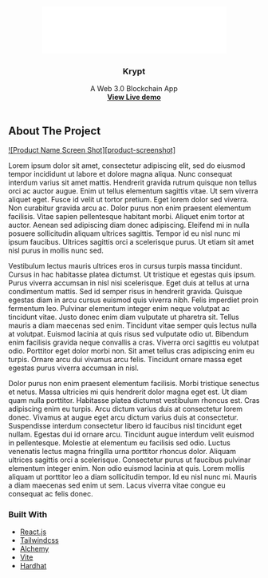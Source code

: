 

<!-- PROJECT LOGO -->
<br />
<div align="center">
  <a href="https://github.com/Juandurdaneta/krypt">
    <img src="/client/images/logo.png" alt="Logo" >
  </a>

  <h3 align="center">Krypt</h3>

  <p align="center">
    A Web 3.0 Blockchain App
    <br />
    <a href="https://github.com/Juandurdaneta/krypt"><strong>View Live demo</strong></a>
    <br />
    <br />
  </p>
</div>






<!-- ABOUT THE PROJECT -->
## About The Project

[![Product Name Screen Shot][product-screenshot]](/client/images/logo.png)

Lorem ipsum dolor sit amet, consectetur adipiscing elit, sed do eiusmod tempor incididunt ut labore et dolore magna aliqua. Nunc consequat interdum varius sit amet mattis. Hendrerit gravida rutrum quisque non tellus orci ac auctor augue. Enim ut tellus elementum sagittis vitae. Ut sem viverra aliquet eget. Fusce id velit ut tortor pretium. Eget lorem dolor sed viverra. Non curabitur gravida arcu ac. Dolor purus non enim praesent elementum facilisis. Vitae sapien pellentesque habitant morbi. Aliquet enim tortor at auctor. Aenean sed adipiscing diam donec adipiscing. Eleifend mi in nulla posuere sollicitudin aliquam ultrices sagittis. Tempor id eu nisl nunc mi ipsum faucibus. Ultrices sagittis orci a scelerisque purus. Ut etiam sit amet nisl purus in mollis nunc sed.

Vestibulum lectus mauris ultrices eros in cursus turpis massa tincidunt. Cursus in hac habitasse platea dictumst. Ut tristique et egestas quis ipsum. Purus viverra accumsan in nisl nisi scelerisque. Eget duis at tellus at urna condimentum mattis. Sed id semper risus in hendrerit gravida. Quisque egestas diam in arcu cursus euismod quis viverra nibh. Felis imperdiet proin fermentum leo. Pulvinar elementum integer enim neque volutpat ac tincidunt vitae. Justo donec enim diam vulputate ut pharetra sit. Tellus mauris a diam maecenas sed enim. Tincidunt vitae semper quis lectus nulla at volutpat. Euismod lacinia at quis risus sed vulputate odio ut. Bibendum enim facilisis gravida neque convallis a cras. Viverra orci sagittis eu volutpat odio. Porttitor eget dolor morbi non. Sit amet tellus cras adipiscing enim eu turpis. Ornare arcu dui vivamus arcu felis. Tincidunt ornare massa eget egestas purus viverra accumsan in nisl.

Dolor purus non enim praesent elementum facilisis. Morbi tristique senectus et netus. Massa ultricies mi quis hendrerit dolor magna eget est. Ut diam quam nulla porttitor. Habitasse platea dictumst vestibulum rhoncus est. Cras adipiscing enim eu turpis. Arcu dictum varius duis at consectetur lorem donec. Vivamus at augue eget arcu dictum varius duis at consectetur. Suspendisse interdum consectetur libero id faucibus nisl tincidunt eget nullam. Egestas dui id ornare arcu. Tincidunt augue interdum velit euismod in pellentesque. Molestie at elementum eu facilisis sed odio. Luctus venenatis lectus magna fringilla urna porttitor rhoncus dolor. Aliquam ultrices sagittis orci a scelerisque. Consectetur purus ut faucibus pulvinar elementum integer enim. Non odio euismod lacinia at quis. Lorem mollis aliquam ut porttitor leo a diam sollicitudin tempor. Id eu nisl nunc mi. Mauris a diam maecenas sed enim ut sem. Lacus viverra vitae congue eu consequat ac felis donec.




### Built With

* [React.js](https://reactjs.org/)
* [Tailwindcss](https://tailwindcss.com/)
* [Alchemy](https://www.alchemy.com/)
* [Vite](https://vitejs.dev/)
* [Hardhat](https://hardhat.org/)






